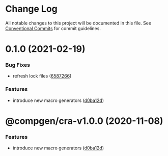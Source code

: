 # Change Log

All notable changes to this project will be documented in this file.
See [Conventional Commits](https://conventionalcommits.org) for commit guidelines.

# 0.1.0 (2021-02-19)


### Bug Fixes

* refresh lock files ([6587266](https://github.com/developer239/compgen/commit/658726677f8e29849ac47411a84a5569008fa3e0))


### Features

* introduce new macro generators ([d0ba12d](https://github.com/developer239/compgen/commit/d0ba12d99e495e77bc2645d1a61a59bde858ba8a))





# @compgen/cra-v1.0.0 (2020-11-08)


### Features

* introduce new macro generators ([d0ba12d](https://github.com/developer239/compgen/commit/d0ba12d99e495e77bc2645d1a61a59bde858ba8a))

